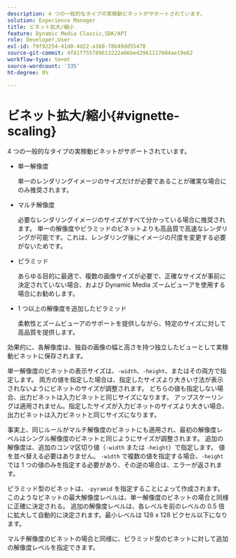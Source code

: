 ```yaml
---
description: 4 つの一般的なタイプの実稼動ビネットがサポートされています。
solution: Experience Manager
title: ビネット拡大/縮小
feature: Dynamic Media Classic,SDK/API
role: Developer,User
exl-id: f9f92254-41d8-4d22-a168-78b49dd55478
source-git-commit: 4f81f755789613222a66bed2961117604ae19e62
workflow-type: tm+mt
source-wordcount: '335'
ht-degree: 0%

---
```


# ビネット拡大/縮小{#vignette-scaling}

4 つの一般的なタイプの実稼動ビネットがサポートされています。

* 単一解像度

  単一のレンダリングイメージのサイズだけが必要であることが確実な場合にのみ推奨されます。
* マルチ解像度

  必要なレンダリングイメージのサイズがすべて分かっている場合に推奨されます。 単一の解像度やピラミッドのビネットよりも高品質で高速なレンダリングが可能です。これは、レンダリング後にイメージの尺度を変更する必要がないためです。
* ピラミッド

  あらゆる目的に最適で、複数の画像サイズが必要で、正確なサイズが事前に決定されていない場合、および Dynamic Media ズームビューアを使用する場合にお勧めします。
* 1 つ以上の解像度を追加したピラミッド

  柔軟性とズームビューアのサポートを提供しながら、特定のサイズに対して高品質を提供します。

効果的に、各解像度は、独自の画像の幅と高さを持つ独立したビューとして実稼動ビネットに保存されます。

単一解像度のビネットの表示サイズは、`-width`、`-height`、またはその両方で指定します。 両方の値を指定した場合は、指定したサイズより大きい寸法が表示されないようにビネットのサイズが調整されます。 どちらの値も指定しない場合、出力ビネットは入力ビネットと同じサイズになります。 アップスケーリングは適用されません。指定したサイズが入力ビネットのサイズより大きい場合、出力ビネットは入力ビネットと同じサイズになります。

事実上、同じルールがマルチ解像度のビネットにも適用され、最初の解像度レベルはシングル解像度のビネットと同じようにサイズが調整されます。 追加の解像度は、追加のコンマ区切り値（`-width` または `-height`）で指定します。 値を並べ替える必要はありません。 `-width` で複数の値を指定する場合、`-height` では 1 つの値のみを指定する必要があり、その逆の場合は、エラーが返されます。

ピラミッド型のビネットは、`-pyramid` を指定することによって作成されます。 このようなビネットの最大解像度レベルは、単一解像度のビネットの場合と同様に正確に決定される。 追加の解像度レベルは、各レベルを前のレベルの 0.5 倍に拡大して自動的に決定されます。最小レベルは 128 x 128 ピクセル以下になります。

マルチ解像度のビネットの場合と同様に、ピラミッド型のビネットに対して追加の解像度レベルを指定できます。
